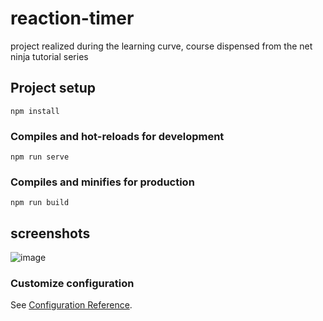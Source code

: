 # reaction-timer

project realized during the learning curve, course dispensed from the net ninja tutorial series

## Project setup
```
npm install
```

### Compiles and hot-reloads for development
```
npm run serve
```

### Compiles and minifies for production
```
npm run build

```
## screenshots

![image](https://user-images.githubusercontent.com/86806128/141864914-e7b8bc9f-56e5-4770-b80f-38d3809d57d1.png)


### Customize configuration
See [Configuration Reference](https://cli.vuejs.org/config/).


